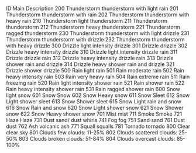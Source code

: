 ID	Main	Description
200	Thunderstorm	thunderstorm with light rain
201	Thunderstorm	thunderstorm with rain
202	Thunderstorm	thunderstorm with heavy rain
210	Thunderstorm	light thunderstorm
211	Thunderstorm	thunderstorm
212	Thunderstorm	heavy thunderstorm
221	Thunderstorm	ragged thunderstorm
230	Thunderstorm	thunderstorm with light drizzle
231	Thunderstorm	thunderstorm with drizzle
232	Thunderstorm	thunderstorm with heavy drizzle
300	Drizzle	light intensity drizzle
301	Drizzle	drizzle
302	Drizzle	heavy intensity drizzle
310	Drizzle	light intensity drizzle rain
311	Drizzle	drizzle rain
312	Drizzle	heavy intensity drizzle rain
313	Drizzle	shower rain and drizzle
314	Drizzle	heavy shower rain and drizzle
321	Drizzle	shower drizzle
500	Rain	light rain
501	Rain	moderate rain
502	Rain	heavy intensity rain
503	Rain	very heavy rain
504	Rain	extreme rain
511	Rain	freezing rain
520	Rain	light intensity shower rain
521	Rain	shower rain
522	Rain	heavy intensity shower rain
531	Rain	ragged shower rain
600	Snow	light snow
601	Snow	Snow
602	Snow	Heavy snow
611	Snow	Sleet
612	Snow	Light shower sleet
613	Snow	Shower sleet
615	Snow	Light rain and snow
616	Snow	Rain and snow
620	Snow	Light shower snow
621	Snow	Shower snow
622	Snow	Heavy shower snow
701	Mist	mist
711	Smoke	Smoke
721	Haze	Haze
731	Dust	sand/ dust whirls
741	Fog		fog
751	Sand	sand
761	Dust	dust
762	Ash		volcanic ash
771	Squall	squalls
781	Tornado	tornado
800	Clear	clear sky
801	Clouds	few clouds: 11-25%
802	Clouds	scattered clouds: 25-50%
803	Clouds	broken clouds: 51-84%
804	Clouds	overcast clouds: 85-100%